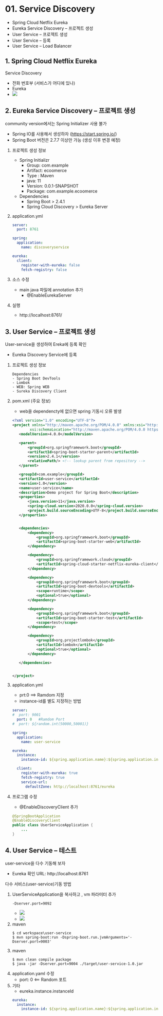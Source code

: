 <style>
.burk {
    background-color: red;
    color: yellow;
    display:inline-block;
}
</style>

# 01. Service Discovery

- Spring Cloud Netflix Eureka
- Eureka Service Discovery – 프로젝트 생성
- User Service – 프로젝트 생성
- User Service – 등록
- User Service – Load Balancer

## 1. Spring Cloud Netflix Eureka
Service Discovery
- 전화 번호부 (서비스가 어디에 있나)
- Eureka
- ![](images/01-1-Concept.png)

## 2. Eureka Service Discovery – 프로젝트 생성
community version에서는  Spring Initializer 사용 불가
- Spring IO를 사용해서 생성하자 (https://start.spring.io/)
- Spring Boot 버전은 2.7.7 이상만 가능 (생성 이후 변경 예정)

1. 프로젝트 생성 정보
   - Spring Initializr
     - Group: com.example
     - Artifact: ecoomerce
     - Type : Maven
     - java: 11
     - Version: 0.0.1-SNAPSHOT
     - Package: com.example.ecoomerce
   - Dependencies
     - Spring Boot > 2.4.1
     - Spring Cloud Discovery > Eureka Server

2. application.yml
    ```yaml
    server:
      port: 8761
    
    spring:
      application:
        name: discoveryservice
    
    eureka:
      client:
        register-with-eureka: false
        fetch-registry: false
    ```

3. 소스 수정
   - main java 파일에 annotation 추가
     - @EnableEurekaServer

4. 실행
   - http://localhost:8761/


## 3. User Service – 프로젝트 생성
User-service을 생성하여 Ereka에 등록 확인
- Eureka Discovery Service에 등록

1. 프로젝트 생성 정보
    ```shell
    Dependencies
    - Spring Boot DevTools
    - Lombok
    - WEB: Spring WEB
    - Sureka Discovery Client
    ```

2. pom.xml (주요 정보)
    - web을 dependencty에 없으면 spring 기동시 오류 발생
     ```xml
    <?xml version="1.0" encoding="UTF-8"?>
    <project xmlns="http://maven.apache.org/POM/4.0.0" xmlns:xsi="http://www.w3.org/2001/XMLSchema-instance"
             xsi:schemaLocation="http://maven.apache.org/POM/4.0.0 https://maven.apache.org/xsd/maven-4.0.0.xsd">
        <modelVersion>4.0.0</modelVersion>
    
        <parent>
            <groupId>org.springframework.boot</groupId>
            <artifactId>spring-boot-starter-parent</artifactId>
            <version>2.4.1</version>
            <relativePath/> <!-- lookup parent from repository -->
        </parent>
    
        <groupId>com.example</groupId>
        <artifactId>user-service</artifactId>
        <version>1.0</version>
        <name>user-service</name>
        <description>Demo project for Spring Boot</description>
        <properties>
            <java.version>11</java.version>
            <spring-cloud.version>2020.0.0</spring-cloud.version>
            <project.build.sourceEncoding>UTF-8</project.build.sourceEncoding>
        </properties>
    
    
        <dependencies>
            <dependency>
                <groupId>org.springframework.boot</groupId>
                <artifactId>spring-boot-starter-web</artifactId>
            </dependency>
    
            <dependency>
                <groupId>org.springframework.cloud</groupId>
                <artifactId>spring-cloud-starter-netflix-eureka-client</artifactId>
            </dependency>
    
            <dependency>
                <groupId>org.springframework.boot</groupId>
                <artifactId>spring-boot-devtools</artifactId>
                <scope>runtime</scope>
                <optional>true</optional>
            </dependency>
    
            <dependency>
                <groupId>org.springframework.boot</groupId>
                <artifactId>spring-boot-starter-test</artifactId>
                <scope>test</scope>
            </dependency>
    
            <dependency>
                <groupId>org.projectlombok</groupId>
                <artifactId>lombok</artifactId>
                <optional>true</optional>
            </dependency>
    
        </dependencies>
    
    
    </project>
    ```
3. application.yml
   - prt:0 ==> Ramdom 지정
   - instance-id를 별도 지정하는 방법
    ```yaml
    server:
    #  port: 9001
      port: 0   #Ramdom Port
    #  port: ${random.int(50000,50001)}
    
    spring:
      application:
        name: user-service
    
    eureka:
      instance:
        instance-id: ${spring.application.name}:${spring.application.instance_id:${random.value}}
    
      client:
        register-with-eureka: true
        fetch-registry: true
        service-url:
          defaultZone: http://localhost:8761/eureka
    ```
4. 프로그램 수정
   - @EnableDiscoveryClient 추가 
    ```java
    @SpringBootApplication                                        
    @EnableDiscoveryClient
    public class UserServiceApplication {
        ... 
    }
    ```
## 4. User Service – 테스트
user-service을 다수 기동해 보자
- Eureka 확인 URL: http://localhost:8761

다수 서비스(user-service)기동 방법
1. UserServiceApplication을 복사하고 , vm 파라미터 추가
    ```shell
    -Dserver.port=9092
    ```
   - ![](images/01-4-RunConfigCopy.png)
   - ![](images/01-4-PortChange.png)
2. maven
    ```shell
    $ cd workspace\user-service
    $ mvn spring-boot:run -Dspring-boot.run.jvmArguments='-Dserver.port=9003'
    ```
3. maven
    ```shell
    $ mvn clean compile package
    $ java -jar -Dserver.port=9004 ./target/user-service-1.0.jar
    ```
4. application.yaml 수정
   - port: 0  <== Random 포트
5. 기타 
   - eureka.instance.instanceId
    ```yaml
    eureka:
      instance:
        instance-id: ${spring.application.name}:${spring.application.instance_id:${random.value}}
    ```
